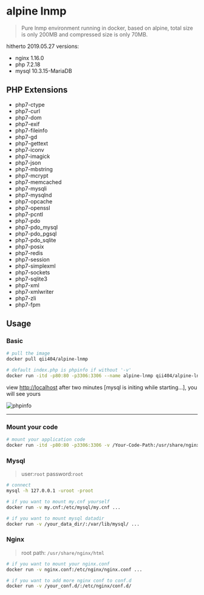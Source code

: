 # alpine lnmp

> Pure lnmp environment running in docker, based on alpine, total size is only 200MB and compressed size is only 70MB.

hitherto 2019.05.27 versions:

 - nginx 1.16.0
 - php 7.2.18
 - mysql 10.3.15-MariaDB

## PHP Extensions

- php7-ctype
- php7-curl
- php7-dom
- php7-exif
- php7-fileinfo
- php7-gd
- php7-gettext
- php7-iconv
- php7-imagick
- php7-json
- php7-mbstring
- php7-mcrypt
- php7-memcached
- php7-mysqli
- php7-mysqlnd
- php7-opcache
- php7-openssl
- php7-pcntl
- php7-pdo
- php7-pdo_mysql
- php7-pdo_pgsql
- php7-pdo_sqlite
- php7-posix
- php7-redis
- php7-session
- php7-simplexml
- php7-sockets
- php7-sqlite3
- php7-xml
- php7-xmlwriter
- php7-zli
- php7-fpm


## Usage

### Basic

```bash
# pull the image
docker pull qii404/alpine-lnmp

# default index.php is phpinfo if without '-v'
docker run -itd -p80:80 -p3306:3306 --name alpine-lnmp qii404/alpine-lnmp:latest
```

view [http://localhost](http://localhost) after two minutes [mysql is initing while starting...], you will see yours

![phpinfo](https://sinaimg.qii404.me/large/71405cably1g3ftuz528lj20qf0ll0wx.jpg)

 -------

### Mount your code

```bash
# mount your application code
docker run -itd -p80:80 -p3306:3306 -v /Your-Code-Path:/usr/share/nginx/html --name alpine-lnmp qii404/alpine-lnmp:latest
```

### Mysql

> user:`root`    password:`root`

```bash
# connect
mysql -h 127.0.0.1 -uroot -proot

# if you want to mount my.cnf yourself
docker run -v my.cnf:/etc/mysql/my.cnf ...

# if you want to mount mysql datadir
docker run -v /your_data_dir/:/var/lib/mysql/ ...
```

### Nginx

> root path: `/usr/share/nginx/html`

```bash
# if you want to mount your nginx.conf
docker run -v nginx.conf:/etc/nginx/nginx.conf ...

# if you want to add more nginx conf to conf.d
docker run -v /your_conf.d/:/etc/nginx/conf.d/
```
